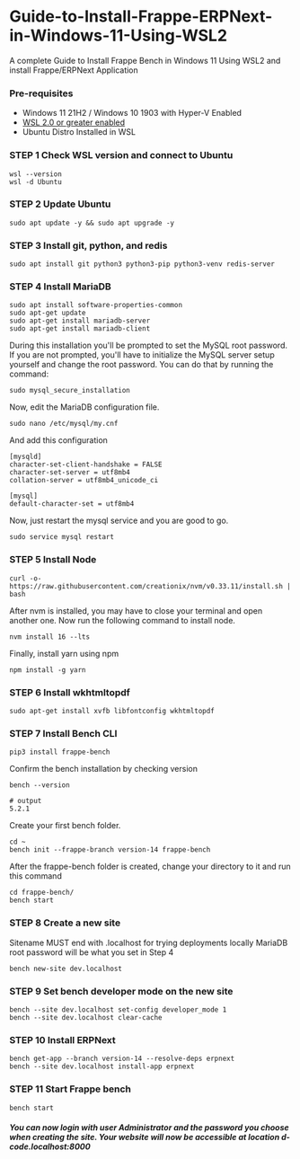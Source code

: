 # Guide-to-Install-Frappe-ERPNext-in-Windows-11-Using-WSL2

A complete Guide to Install Frappe Bench in Windows 11 Using WSL2 and install Frappe/ERPNext Application

### Pre-requisites 

- Windows 11 21H2 / Windows 10 1903 with Hyper-V Enabled
- [WSL 2.0 or greater enabled](https://learn.microsoft.com/en-us/windows/wsl/install#install-wsl-command)
- Ubuntu Distro Installed in WSL

### STEP 1 Check WSL version and connect to Ubuntu

	wsl --version
	wsl -d Ubuntu

### STEP 2  Update Ubuntu

	sudo apt update -y && sudo apt upgrade -y

### STEP 3  Install git, python, and redis

	sudo apt install git python3 python3-pip python3-venv redis-server

### STEP 4  Install MariaDB

	sudo apt install software-properties-common
 	sudo apt-get update
	sudo apt-get install mariadb-server
 	sudo apt-get install mariadb-client

During this installation you'll be prompted to set the MySQL root password. If you are not prompted, you'll have to initialize the MySQL server setup yourself and change the root password. You can do that by running the command:

	sudo mysql_secure_installation

Now, edit the MariaDB configuration file.

	sudo nano /etc/mysql/my.cnf

And add this configuration

	[mysqld]
	character-set-client-handshake = FALSE
	character-set-server = utf8mb4
	collation-server = utf8mb4_unicode_ci
	
	[mysql]
	default-character-set = utf8mb4

Now, just restart the mysql service and you are good to go.

	sudo service mysql restart

### STEP 5 Install Node

	curl -o- https://raw.githubusercontent.com/creationix/nvm/v0.33.11/install.sh | bash

After nvm is installed, you may have to close your terminal and open another one. Now run the following command to install node.

	nvm install 16 --lts

Finally, install yarn using npm

	npm install -g yarn

### STEP 6 Install wkhtmltopdf

	sudo apt-get install xvfb libfontconfig wkhtmltopdf

### STEP 7 Install Bench CLI

	pip3 install frappe-bench

Confirm the bench installation by checking version

	bench --version
	
	# output
	5.2.1
 
Create your first bench folder.

	cd ~
	bench init --frappe-branch version-14 frappe-bench

After the frappe-bench folder is created, change your directory to it and run this command

	cd frappe-bench/
 	bench start

### STEP 8 Create a new site

Sitename MUST end with .localhost for trying deployments locally
MariaDB root password will be what you set in Step 4
    
	bench new-site dev.localhost
   
### STEP 9 Set bench developer mode on the new site

	bench --site dev.localhost set-config developer_mode 1
	bench --site dev.localhost clear-cache   
    
### STEP 10 Install ERPNext

	bench get-app --branch version-14 --resolve-deps erpnext
	bench --site dev.localhost install-app erpnext
 
### STEP 11 Start Frappe bench

	bench start

##### You can now login with user Administrator and the password you choose when creating the site. Your website will now be accessible at location d-code.localhost:8000
